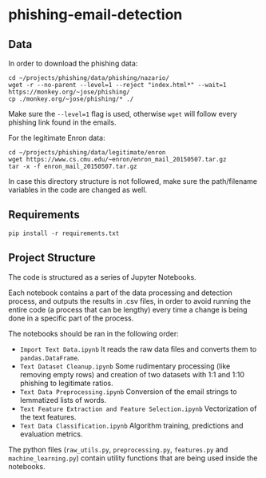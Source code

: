 # phishing-email-detection

## Data
In order to download the phishing data:
```
cd ~/projects/phishing/data/phishing/nazario/
wget -r --no-parent --level=1 --reject "index.html*" --wait=1 https://monkey.org/~jose/phishing/
cp ./monkey.org/~jose/phishing/* ./
```
Make sure the `--level=1` flag is used, otherwise `wget` will follow every phishing link found in the
emails.

For the legitimate Enron data:
```
cd ~/projects/phishing/data/legitimate/enron
wget https://www.cs.cmu.edu/~enron/enron_mail_20150507.tar.gz
tar -x -f enron_mail_20150507.tar.gz
```

In case this directory structure is not followed, make sure the path/filename variables in the code
are changed as well.

## Requirements
```
pip install -r requirements.txt
```

## Project Structure
The code is structured as a series of Jupyter Notebooks.

Each notebook contains a part of the data processing and detection process, and outputs the results
in .csv files, in order to avoid running the entire code (a process that can be lengthy) every time
a change is being done in a specific part of the process.

The notebooks should be ran in the following order:
- `Import Text Data.ipynb` It reads the raw data files and converts them to `pandas.DataFrame`.
- `Text Dataset Cleanup.ipynb` Some rudimentary processing (like removing empty rows) and creation
of two datasets with 1:1 and 1:10 phishing to legitimate ratios.
- `Text Data Preprocessing.ipynb` Conversion of the email strings to lemmatized lists of words.
- `Text Feature Extraction and Feature Selection.ipynb` Vectorization of the text features.
- `Text Data Classification.ipynb` Algorithm training, predictions and evaluation metrics.

The python files (`raw_utils.py`, `preprocessing.py`, `features.py` and `machine_learning.py`) contain utility functions that are being used inside
the notebooks.
